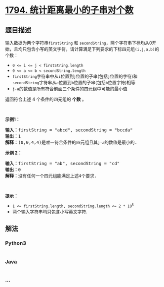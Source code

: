 # [1794. 统计距离最小的子串对个数](https://leetcode-cn.com/problems/count-pairs-of-equal-substrings-with-minimum-difference)



## 题目描述

<!-- 这里写题目描述 -->

<p>输入数据为两个字符串<code>firstString</code> 和 <code>secondString</code>，两个字符串下标均从0开始，且均只包含小写的英文字符，请计算满足下列要求的下标四元组<code>(i,j,a,b)</code>的个数：</p>

<ul>
	<li><code>0 <= i <= j < firstString.length</code></li>
	<li><code>0 <= a <= b < secondString.length</code></li>
	<li><code>firstString</code>字符串中从<code>i</code>位置到<code>j</code>位置的子串(包括<code>j</code>位置的字符)和<code>secondString</code>字符串从<code>a</code>位置到<code>b</code>位置的子串(包括<code>b</code>位置字符)相等</li>
	<li><code>j-a</code>的数值是所有符合前面三个条件的四元组中可能的最小值</li>
</ul>

<p>返回符合上述 4 个条件的四元组的 <strong>个数</strong> 。</p>

<p> </p>

<p><strong>示例1：</strong></p>

<pre>
<strong>输入：</strong>firstString = "abcd", secondString = "bccda"
<strong>输出：</strong>1
<strong>解释：</strong>(0,0,4,4)是唯一符合条件的四元组且其<code>j-a</code>的数值是最小的.
</pre>

<p><strong>示例 2：</strong></p>

<pre>
<strong>输入：</strong>firstString = "ab", secondString = "cd"
<strong>输出：</strong>0
<strong>解释：</strong>没有任何一个四元组能满足上述4个要求.
</pre>

<p> </p>

<p><strong>提示：</strong></p>

<ul>
	<li><code>1 <= firstString.length, secondString.length <= 2 * 10<sup>5</sup></code></li>
	<li>两个输入字符串均只包含小写英文字符.</li>
</ul>


## 解法

<!-- 这里可写通用的实现逻辑 -->

<!-- tabs:start -->

### **Python3**

<!-- 这里可写当前语言的特殊实现逻辑 -->

```python

```

### **Java**

<!-- 这里可写当前语言的特殊实现逻辑 -->

```java

```

### **...**

```

```

<!-- tabs:end -->
